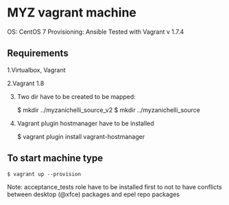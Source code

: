 MYZ vagrant machine
===================

OS: CentOS 7
Provisioning: Ansible
Tested with Vagrant v 1.7.4

Requirements
------------------------
1.Virtualbox, Vagrant

2.Vagrant 1.8

3. Two dir have to be created to be mapped:

    $ mkdir ../myzanichelli_source_v2
    $ mkdir ../myzanichelli_source

4. Vagrant plugin hostmanager have to be installed

    $ vagrant plugin install vagrant-hostmanager


To start machine type
------------------------
    $ vagrant up --provision

Note:
acceptance_tests role have to be installed first
to not to have conflicts between desktop (@xfce)
packages and epel repo packages